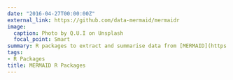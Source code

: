 ```yaml
---
date: "2016-04-27T00:00:00Z"
external_link: https://github.com/data-mermaid/mermaidr
image:
  caption: Photo by Q.U.I on Unsplash
  focal_point: Smart
summary: R packages to extract and summarise data from [MERMAID](https://datamermaid.org/), an open-source data platform with the mission opento accelerate the transformation of data to decisions to save coral reefs.
tags:
- R Packages
title: MERMAID R Packages
---
```

